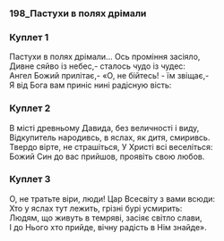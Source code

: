 ### 198_Пастухи в полях дрімали
### Куплет 1
Пастухи в полях дрімали... Ось проміння засіяло,<br/>Дивне сяйво із небес,- сталось чудо із чудес:<br/>Ангел Божий прилітає,- «О, не бійтесь! - їм звіщає,-<br/>Я від Бога вам приніс нині радісную вість:
### Куплет 2
В місті древньому Давида, без величності і виду,<br/>Відкупитель народивсь, в яслах, як дитя, смиривсь.<br/>Твердо вірте, не страшіться, У Христі всі веселіться:<br/>Божий Син до вас прийшов, проявіть свою любов.
### Куплет 3
О, не тратьте віри, люди! Цар Всесвіту з вами всюди:<br/>Хто у яслах тут лежить, грізні бурі усмирить:<br/>Людям, що живуть в темряві, засіяє світло слави,<br/>І до Нього хто прийде, вічну радість в Нім знайде».
